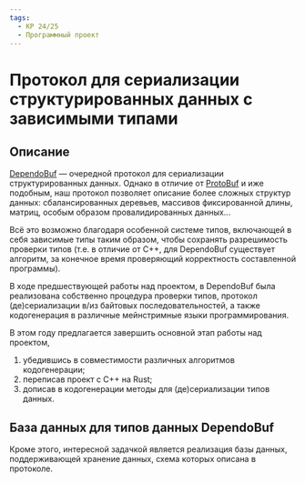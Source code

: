 ```yaml
---
tags:
  - КР 24/25
  - Программный проект
---
```


# Протокол для сериализации структурированных данных с зависимыми типами

## Описание

[DependoBuf](https://github.com/SphericalPotatoInVacuum/DependoBuf) &mdash;
очередной протокол для сериализации структурированных данных. Однако в отличие
от [ProtoBuf](https://protobuf.dev) и иже подобным, наш протокол позволяет
описание более сложных структур данных: сбалансированных деревьев, массивов
фиксированной длины, матриц, особым образом провалидированных данных...

Всё это возможно благодаря особенной системе типов, включающей в себя зависимые
типы таким образом, чтобы сохранять разрешимость проверки типов (т.е. в отличие
от C++, для DependoBuf существует алгоритм, за конечное время проверяющий
корректность составленной программы).

В ходе предшествующей работы над проектом, в DependoBuf была реализована
собственно процедура проверки типов, протокол (де)сериализации в/из байтовых
последовательностей, а также кодогенерация в различные мейнстримные языки
программирования.

В этом году предлагается завершить основной этап работы над проектом,

1. убедившись в совместимости различных алгоритмов кодогенерации;
2. переписав проект с C++ на Rust;
3. дописав в кодогенерации методы для (де)сериализации типов данных.

## База данных для типов данных DependoBuf

Кроме этого, интересной задачкой является реализация базы данных, поддерживающей
хранение данных, схема которых описана в протоколе.
